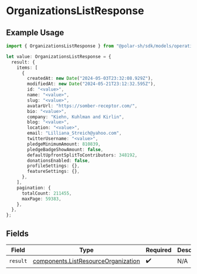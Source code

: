 # OrganizationsListResponse

## Example Usage

```typescript
import { OrganizationsListResponse } from "@polar-sh/sdk/models/operations";

let value: OrganizationsListResponse = {
  result: {
    items: [
      {
        createdAt: new Date("2024-05-03T23:32:08.929Z"),
        modifiedAt: new Date("2024-05-21T23:12:32.595Z"),
        id: "<value>",
        name: "<value>",
        slug: "<value>",
        avatarUrl: "https://somber-receptor.com/",
        bio: "<value>",
        company: "Kiehn, Kuhlman and Kirlin",
        blog: "<value>",
        location: "<value>",
        email: "Lilliana_Streich@yahoo.com",
        twitterUsername: "<value>",
        pledgeMinimumAmount: 810839,
        pledgeBadgeShowAmount: false,
        defaultUpfrontSplitToContributors: 348192,
        donationsEnabled: false,
        profileSettings: {},
        featureSettings: {},
      },
    ],
    pagination: {
      totalCount: 211455,
      maxPage: 59383,
    },
  },
};
```

## Fields

| Field                                                                                      | Type                                                                                       | Required                                                                                   | Description                                                                                |
| ------------------------------------------------------------------------------------------ | ------------------------------------------------------------------------------------------ | ------------------------------------------------------------------------------------------ | ------------------------------------------------------------------------------------------ |
| `result`                                                                                   | [components.ListResourceOrganization](../../models/components/listresourceorganization.md) | :heavy_check_mark:                                                                         | N/A                                                                                        |
